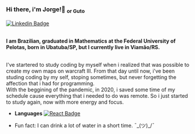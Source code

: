 ### Hi there, i'm Jorge!👋  <sub>or Guto</sub> 

[![Linkedin Badge](https://img.shields.io/badge/-LinkedIn-blue?style=&logo=LinkedIn&logoColor=white&link=https://www.linkedin.com/in/jorge-augusto-moraes-320567161/)](https://www.linkedin.com/in/jorge-augusto-moraes-320567161/)<br><br>

**I am Brazilian, graduated in Mathematics at the Federal University of Pelotas, born in Ubatuba/SP, but I currently live in Viamão/RS.<br><br>**

I've startered to study coding by myself when i realized that was possible to create my own maps on warcraft III. From that day until now, i've been studing coding by my self, stoping sometimes, but never forgetting the affection that i had for programming.<br>
With the beggining of the pandemic, in 2020, i saved some time of my schedule cause everything that i needed to do was remote. So i just started to study again, now with more energy and focus.<br>


* **Languages**
  [![React Badge](https://img.shields.io/badge/React-20232A?style=&logo=react&logoColor=61DAFB&link=https://reactjs.org/)](https://reactjs.org/)

* Fun fact: I can drink a lot of water in a short time. ¯\_(ツ)_/¯
<!--
**gutoggg/gutoggg** is a ✨ _special_ ✨ repository because its `README.md` (this file) appears on your GitHub profile.

Here are some ideas to get you started:

- 🔭 I’m currently working on ...
- 🌱 I’m currently learning ...
- 👯 I’m looking to collaborate on ...
- 🤔 I’m looking for help with ...
- 💬 Ask me about ...
- 📫 How to reach me: ...
- 😄 Pronouns: ...
- ⚡ Fun fact: ...
-->
